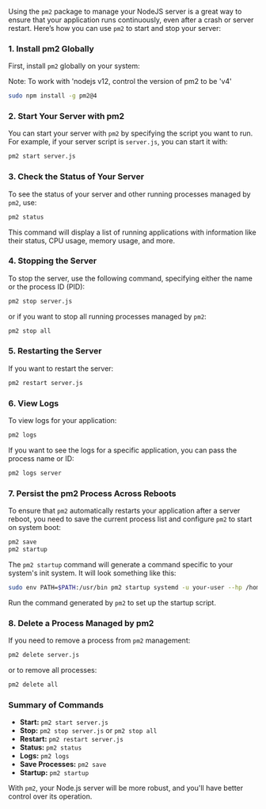 Using the `pm2` package to manage your NodeJS server is a great way to ensure that your application runs continuously, even after a crash or server restart. Here’s how you can use `pm2` to start and stop your server:

### 1. **Install pm2 Globally**
First, install `pm2` globally on your system:

Note: To work with 'nodejs v12, control the version of pm2 to be 'v4'

```bash
sudo npm install -g pm2@4
```

### 2. **Start Your Server with pm2**
You can start your server with `pm2` by specifying the script you want to run. For example, if your server script is `server.js`, you can start it with:

```bash
pm2 start server.js
```

### 3. **Check the Status of Your Server**
To see the status of your server and other running processes managed by `pm2`, use:

```bash
pm2 status
```

This command will display a list of running applications with information like their status, CPU usage, memory usage, and more.

### 4. **Stopping the Server**
To stop the server, use the following command, specifying either the name or the process ID (PID):

```bash
pm2 stop server.js
```

or if you want to stop all running processes managed by `pm2`:

```bash
pm2 stop all
```

### 5. **Restarting the Server**
If you want to restart the server:

```bash
pm2 restart server.js
```

### 6. **View Logs**
To view logs for your application:

```bash
pm2 logs
```

If you want to see the logs for a specific application, you can pass the process name or ID:

```bash
pm2 logs server
```

### 7. **Persist the pm2 Process Across Reboots**
To ensure that `pm2` automatically restarts your application after a server reboot, you need to save the current process list and configure `pm2` to start on system boot:

```bash
pm2 save
pm2 startup
```

The `pm2 startup` command will generate a command specific to your system's init system. It will look something like this:

```bash
sudo env PATH=$PATH:/usr/bin pm2 startup systemd -u your-user --hp /home/your-user
```

Run the command generated by `pm2` to set up the startup script.

### 8. **Delete a Process Managed by pm2**
If you need to remove a process from `pm2` management:

```bash
pm2 delete server.js
```

or to remove all processes:

```bash
pm2 delete all
```

### Summary of Commands
- **Start:** `pm2 start server.js`
- **Stop:** `pm2 stop server.js` or `pm2 stop all`
- **Restart:** `pm2 restart server.js`
- **Status:** `pm2 status`
- **Logs:** `pm2 logs`
- **Save Processes:** `pm2 save`
- **Startup:** `pm2 startup`

With `pm2`, your Node.js server will be more robust, and you'll have better control over its operation.
